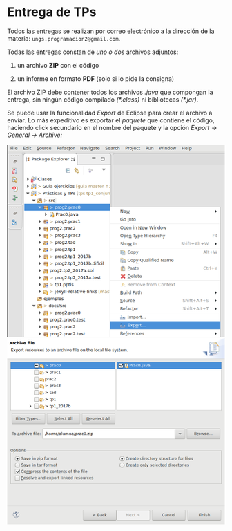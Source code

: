 # Entrega de TPs

Todos las entregas se realizan por correo electrónico a la dirección de la materia: `ungs.programacion2@gmail.com`.

Todas las entregas constan de _uno o dos_ archivos adjuntos:

  1. un archivo **ZIP** con el código

  2. un informe en formato **PDF** (solo si lo pide la consigna)

El archivo ZIP debe contener todos los archivos _.java_ que compongan la entrega, sin ningún código compilado _(\*.class)_ ni bibliotecas _(\*.jar)_.

Se puede usar la funcionalidad _Export_ de Eclipse para crear el archivo a enviar. Lo más expeditivo es exportar el _paquete_ que contiene el código, haciendo click secundario en el nombre del paquete y la opción _Export → General → Archive:_

![Export package](exportpkg.png)
![Export to zip](exportzip.png)
